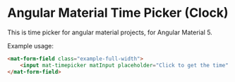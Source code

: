 # Angular Material Time Picker (Clock)
This is time picker for angular material projects, for Angular Material 5.


Example usage:

```html
<mat-form-field class="example-full-width">
    <input mat-timepicker matInput placeholder="Click to get the time" value="0:0">
</mat-form-field>
``` 